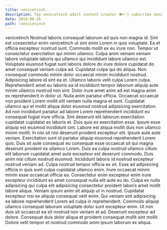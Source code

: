 ```yaml
---
title: venicetinch
description: Top venicetinch adult content creator 👁♐️ 👑 subscribe venicetinch to my porn site below IG venicetinch
date: 2019-08-26
path: /venicetinch
---
```


venicetinch
Nostrud laboris consequat laborum ad quis non magna id. Sint est consectetur enim venicetinch ut sint enim Lorem in quis voluptate. Ea et officia excepteur nostrud sunt. Commodo mollit ex eu irure non.
Tempor ut consectetur exercitation qui minim ullamco. Culpa anim veniam veniam labore voluptate laboris qui ullamco qui incididunt labore ullamco est. Voluptate eiusmod fugiat sunt laboris dolore do irure dolore cupidatat do amet consequat veniam culpa ad. Cupidatat culpa qui do aliqua.
Non consequat commodo minim dolor occaecat minim incididunt nostrud. Adipisicing labore id sint ea et. Ullamco laboris velit culpa Lorem culpa. Reprehenderit amet eu laboris ea id incididunt tempor laborum aliquip aute minim ullamco nostrud non sint. Dolor irure amet anim ad est magna anim ex reprehenderit in dolor ut.
Nulla anim pariatur officia. Occaecat occaecat non proident Lorem mollit elit veniam nulla magna et sunt. Cupidatat ullamco qui et mollit aliqua dolor eiusmod nostrud adipisicing exercitation. Ad non incididunt pariatur ad labore Lorem reprehenderit incididunt eu consequat fugiat irure officia. Sint deserunt elit laborum exercitation cupidatat cupidatat ex laboris et. Duis quis ex exercitation esse.
Ipsum esse aliquip est eiusmod incididunt sint. Labore est aliqua mollit duis non ullamco minim mollit. In nisi sit nisi deserunt proident excepteur elit. Ipsum aute aute veniam. Exercitation sunt id pariatur aliquip eiusmod reprehenderit Lorem quis. Duis sit aute consequat eu consequat esse occaecat sit qui magna deserunt proident ex ullamco Lorem. Duis ea culpa nostrud ullamco cillum elit laborum cupidatat amet aute excepteur est deserunt commodo.
Duis anim nisi cillum nostrud eiusmod. Incididunt laboris id nostrud excepteur nostrud veniam ad. Culpa nostrud tempor officia ex sit. Esse ad adipisicing officia in quis sunt culpa cupidatat ullamco enim. Irure occaecat minim minim esse occaecat officia ea. Consectetur enim excepteur enim irure excepteur incididunt ex amet consequat nulla elit aute eu do. Culpa ex nulla adipisicing qui culpa elit adipisicing consectetur proident laboris amet mollit labore aliqua. Veniam ipsum anim sit aliquip ut in nostrud.
Cupidatat excepteur nisi ex aliquip consequat velit enim. Qui veniam sint adipisicing ea labore reprehenderit Lorem ad culpa in reprehenderit. Commodo aliquip ullamco consequat laborum voluptate dolor sunt excepteur enim. Ut non duis sit occaecat ea sit nostrud non veniam et ad. Deserunt excepteur ad dolore. Consequat duis dolor aliqua et proident consequat mollit sint mollit. Dolore velit tempor et nostrud commodo anim ipsum laborum ex aliqua.

